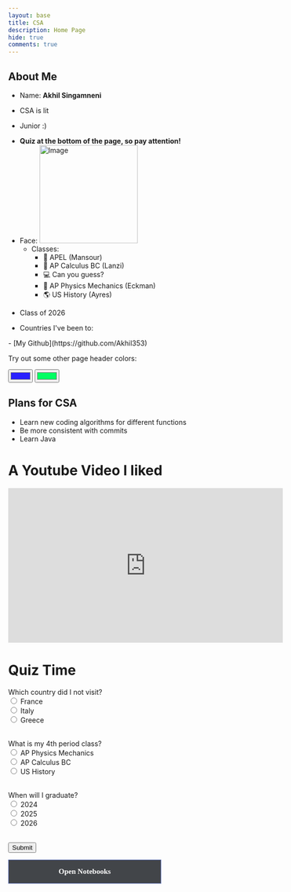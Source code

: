 ```yaml
---
layout: base
title: CSA
description: Home Page
hide: true
comments: true
---
```

<style>
  .page-header {
    color: $header-heading-color;
    text-align: center;
    background-color: $header-bg-color;
    background-image: conic-gradient(from 215deg, $header-bg-color, $header-bg-color-secondary) !important;
  }

  .grid-container {
    display: grid;
    grid-template-columns: repeat(auto-fill, minmax(150px, 1fr)); /* Dynamic columns */
    gap: 10px;
  }

  .grid-item {
    text-align: center;
  }

  .grid-item img {
    width: 100%;
    height: 100px; /* Fixed height for uniformity */
    object-fit: contain; /* Ensure the image fits within the fixed height */
  }

  .grid-item p {
    margin: 5px 0; /* Add some margin for spacing */
  }

  .image-gallery {
    display: flex;
    flex-wrap: nowrap;
    overflow-x: auto;
    gap: 10px;
  }

  .image-gallery img {
    max-height: 150px;
    object-fit: cover;
    border-radius: 5px;
  }

  .notebooks {
      display: none;
      margin-top: 10px;
    }
  .notebooks a {
      display: block;
      margin: 10px 0;
      text-decoration: none;
      color: blue;
    }
  .category {
        border: 1px solid #5f73b8;
        background: #424549;
        color: white;
        width: 270px;
        padding: 15px 20px;
        font-weight: bold;
        text-align: center;
        text-decoration: none;
        display: inline-block;
        font-size: 15px;
        transition-duration: 0.1s;
        cursor: pointer;
        font-family: serif;
    }
</style>

## About Me
- Name: **Akhil Singamneni**
- <p>CSA is lit</p>
- <p>Junior :)</p>
- **Quiz at the bottom of the page, so pay attention!**
- Face: <img src="./images/IMG_7261.png" alt="Image" style="max-width: 100%; height: auto; width: 200px;">
  - Classes:
    - 📖 APEL (Mansour)
    - 📝 AP Calculus BC (Lanzi)
    - 💻 Can you guess?
    - 🍃 AP Physics Mechanics (Eckman)
    - 🌎 US History (Ayres)
- <p>Class of 2026</p>
- Countries I've been to:
<div class="image-gallery" id="image_gallery">

</div>
- [My Github](https://github.com/Akhil353)

<p>Try out some other page header colors:</p>
<input type="color" id="headerColorPicker1" name="headerColorPicker1" value="#2921ff">
<input type="color" id="headerColorPicker2" name="headerColorPicker2" value="#00ff62">

<script>
  function updateGradient() {
    var color1 = document.getElementById('headerColorPicker1').value;
    var color2 = document.getElementById('headerColorPicker2').value;
    var gradient = `conic-gradient(from 215deg, ${color1}, ${color2})`;
    document.querySelector('.page-header').style.setProperty('background-image', gradient);
  }

  document.getElementById('headerColorPicker1').addEventListener('input', updateGradient);
  document.getElementById('headerColorPicker2').addEventListener('input', updateGradient);


  var container = document.getElementById("image_gallery");

  var http_source = "https://upload.wikimedia.org/wikipedia/commons/";
  var places_visited = [
    {"flag": "a/a4/Flag_of_the_United_States.svg", "description": "United States of America"},
    {"flag": "4/41/Flag_of_India.svg", "description": "India"},
    {"flag": "c/c3/Flag_of_France.svg", "description": "France"},
    {"flag": "0/03/Flag_of_Italy.svg", "description": "Italy"},
    {"flag": "f/f3/Flag_of_Switzerland.svg", "description": "Switzerland"},
    {"flag": "f/fc/Flag_of_Mexico.svg", "description": "Mexico"},
  ];

  for (const location of places_visited) {
    var imageGallery = document.createElement("div");
    imageGallery.className = "grid-item";

    var img = document.createElement("img");
    img.src = http_source + location.flag;
    img.alt = location.description + " Flag";

    var description = document.createElement("p");
    description.textContent = location.description;


    imageGallery.appendChild(img);
    imageGallery.appendChild(description);

    container.appendChild(imageGallery);
  }
</script>

## Plans for CSA

  - Learn new coding algorithms for different functions
  - Be more consistent with commits
  - Learn Java

# A Youtube Video I liked
<iframe width="560" height="315" src="https://www.youtube.com/embed/qf7ws2DF-zk?si=ltS-quE6vk3uYMWn" frameborder="0" allowfullscreen></iframe>


# Quiz Time

<form id="quiz-form">
  <label for="question1">Which country did I not visit?</label><br>
  <input type="radio" id="france" name="question1" value="france">
  <label for="france">France</label><br>
  <input type="radio" id="italy" name="question1" value="italy">
  <label for="italy">Italy</label><br>
  <input type="radio" id="greece" name="question1" value="greece">
  <label for="greece">Greece</label><br>
  <br>

  <label for="question2">What is my 4th period class?</label><br>
  <input type="radio" id="physics" name="question2" value="physics">
  <label for="physics">AP Physics Mechanics</label><br>
  <input type="radio" id="calculus" name="question2" value="calculus">
  <label for="calculus">AP Calculus BC</label><br>
  <input type="radio" id="history" name="question2" value="history">
  <label for="history">US History</label><br>
  <br>

  <label for="question3">When will I graduate?</label><br>
  <input type="radio" id="2024" name="question3" value="2024">
  <label for="2024">2024</label><br>
  <input type="radio" id="2025" name="question3" value="2025">
  <label for="2025">2025</label><br>
  <input type="radio" id="2026" name="question3" value="2026">
  <label for="2026">2026</label><br>
  <br>

  <input type="submit" value="Submit">
</form>

<p id="result" style="font-weight: bold; color: green;"></p>

<script>
  document.getElementById("quiz-form").addEventListener("submit", function(event) {
    event.preventDefault();

    var correctAnswers = 0;

    var question1Answer = document.querySelector('input[name="question1"]:checked');
    if (question1Answer && question1Answer.value === "greece") {
      correctAnswers++;
    }

    var question2Answer = document.querySelector('input[name="question2"]:checked');
    if (question2Answer && question2Answer.value === "physics") {
      correctAnswers++;
    }

    var question3Answer = document.querySelector('input[name="question3"]:checked');
    if (question3Answer && question3Answer.value === "2026") {
      correctAnswers++;
    }

    var resultMessage;
    if (correctAnswers === 3) {
      resultMessage = "Perfect! You got all 3 questions correct!";
    } else {
      resultMessage = "You might want to pay more attention and take the quiz again";
    }

    document.getElementById("result").textContent = resultMessage;
    document.getElementById("result").style.color = correctAnswers === 3 ? "green" : "red";
  });
</script>

<div id="notebooks-container" class="category">Open Notebooks</div>

<div id="notebooks" class="notebooks">
  <button onclick="window.location.href='{{site.baseurl}}/notebookhacks'" class="category">Notebook Hacks</button>
  <button onclick="window.location.href='{{site.baseurl}}/indexstruggles'" class="category">Ideation Struggles</button>

</div>

<script>
    const categoryDiv = document.getElementById('notebooks-container');
    const notebooksDiv = document.getElementById('notebooks');
    const submenuDiv = document.getElementById('submenu');

    categoryDiv.addEventListener('click', function() {
      if (notebooksDiv.style.display === 'none' || notebooksDiv.style.display === '') {
        notebooksDiv.style.display = 'block';
      } else {
        notebooksDiv.style.display = 'none';
        submenuDiv.style.display = 'none';
      }
    });
    const categoryItems = notebooksDiv.querySelectorAll('.category');
    categoryItems.forEach(item => {
      item.addEventListener('click', function() {
        submenuDiv.style.display = 'block';
      });
    });
  </script>